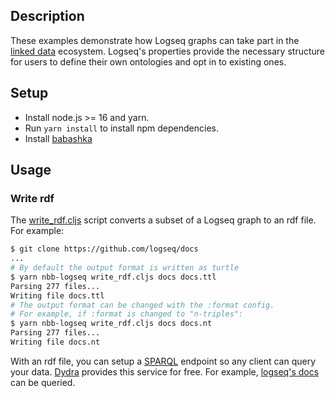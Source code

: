 ## Description

These examples demonstrate how Logseq graphs can take part in the [linked
data](https://en.wikipedia.org/wiki/Linked_data) ecosystem. Logseq's properties
provide the necessary structure for users to define their own ontologies and opt
in to existing ones.

## Setup

* Install node.js >= 16 and yarn.
* Run `yarn install` to install npm dependencies.
* Install [babashka](https://github.com/babashka/babashka)

## Usage

### Write rdf

The [write_rdf.cljs](write_rdf.cljs) script converts a subset of a Logseq graph
to an rdf file. For example:

```sh
$ git clone https://github.com/logseq/docs
...
# By default the output format is written as turtle
$ yarn nbb-logseq write_rdf.cljs docs docs.ttl
Parsing 277 files...
Writing file docs.ttl
# The output format can be changed with the :format config.
# For example, if :format is changed to "n-triples":
$ yarn nbb-logseq write_rdf.cljs docs docs.nt
Parsing 277 files...
Writing file docs.nt
```

With an rdf file, you can setup a [SPARQL](https://en.wikipedia.org/wiki/SPARQL)
endpoint so any client can query your data. [Dydra](https://dydra.com/) provides
this service for free. For example, [logseq's
docs](https://dydra.com/cldwalker/logseq-docs/@query) can be queried.
